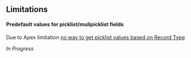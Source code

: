 
## Limitations 


#### Predefault values for picklist/mulipicklist fields 

Due to Apex limitation [no way to get picklist values based on Record Type](https://success.salesforce.com/ideaView?id=08730000000gNpLAAU) 

*In Progress*
